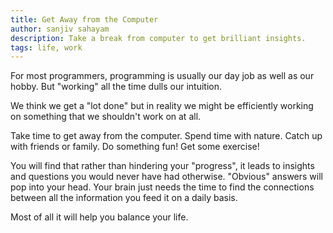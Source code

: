 ```yaml
---
title: Get Away from the Computer
author: sanjiv sahayam
description: Take a break from computer to get brilliant insights.
tags: life, work
---
```


For most programmers, programming is usually our day job as well as our hobby. But "working" all the time dulls our intuition.

We think we get a "lot done" but in reality we might be efficiently working on something that we shouldn't work on at all.

Take time to get away from the computer. Spend time with nature. Catch up with friends or family. Do something fun! Get some exercise!

You will find that rather than hindering your "progress", it leads to insights and questions you would never have had otherwise. "Obvious" answers will pop into your head. Your brain just needs the time to find the connections between all the information you feed it on a daily basis.

Most of all it will help you balance your life.